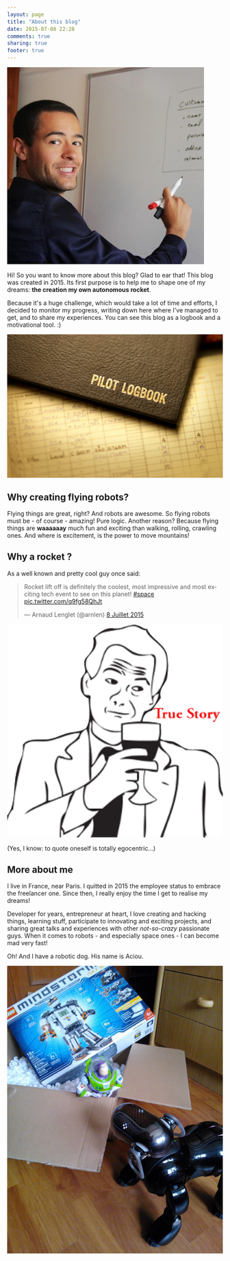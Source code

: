 ```yaml
---
layout: page
title: "About this blog"
date: 2015-07-08 22:28
comments: true
sharing: true
footer: true
---
```


<img class="about-profile-image" alt="Arnaud Lenglet - Robotics and space enthusiast" src="/images/Arnaud Lenglet GitHub.jpeg">

Hi! So you want to know more about this blog? Glad to ear that! This blog was created in 2015. Its first purpose is to help me to shape one of my dreams: **the creation my own autonomous rocket**.

Because it's a huge challenge, which would take a lot of time and efforts, I decided to monitor my progress, writing down here where I've managed to get, and to share my experiences. You can see this blog as a logbook and a motivational tool. :)

<p class="image-container">
  <img class="logbook-image" alt="Logbook image" src="/images/Pilot-logbooks-600x399.jpg">
</p>


## Why creating flying robots?

Flying things are great, right? And robots are awesome. So flying robots must be - of course - amazing! Pure logic.
Another reason? Because flying things are **waaaaaay** much fun and exciting than walking, rolling, crawling ones. And where is excitement, is the power to move mountains!


## Why a rocket ?

As a well known and pretty cool guy once said:

<div class="twitter-card-container">
  <blockquote class="twitter-tweet" lang="fr"><p lang="en" dir="ltr">Rocket lift off is definitely the coolest, most impressive and most exciting tech event to see on this planet! <a href="https://twitter.com/hashtag/space?src=hash">#space</a> <a href="http://t.co/q9fg58QhJt">pic.twitter.com/q9fg58QhJt</a></p>&mdash; Arnaud Lenglet (@arnlen) <a href="https://twitter.com/arnlen/status/618882520679997445">8 Juillet 2015</a></blockquote>
  <script async src="//platform.twitter.com/widgets.js" charset="utf-8"></script>

  <img src="/images/meme/true-story.png">
</div>

(Yes, I know: to quote oneself is totally egocentric...)


## More about me

I live in France, near Paris. I quitted in 2015 the employee status to embrace the freelancer one. Since then, I really enjoy the time I get to realise my dreams!

Developer for years, entrepreneur at heart, I love creating and hacking things, learning stuff, participate to innovating and exciting projects, and sharing great talks and experiences with other *not-so-crazy* passionate guys.
When it comes to robots - and especially space ones - I can become mad very fast!

Oh! And I have a robotic dog. His name is Aciou.

<p class="image-container">
  <img class="aciou-image" alt="Here is Aciou, my boy! A nice robot Sony Aibo ERS-7" src="/images/Aciou-Robot-Sony-Aibo-ERS-7.jpg">
</p>
